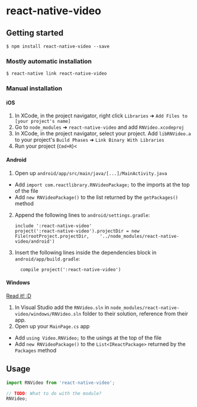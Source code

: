 
# react-native-video

## Getting started

`$ npm install react-native-video --save`

### Mostly automatic installation

`$ react-native link react-native-video`

### Manual installation


#### iOS

1. In XCode, in the project navigator, right click `Libraries` ➜ `Add Files to [your project's name]`
2. Go to `node_modules` ➜ `react-native-video` and add `RNVideo.xcodeproj`
3. In XCode, in the project navigator, select your project. Add `libRNVideo.a` to your project's `Build Phases` ➜ `Link Binary With Libraries`
4. Run your project (`Cmd+R`)<

#### Android

1. Open up `android/app/src/main/java/[...]/MainActivity.java`
  - Add `import com.reactlibrary.RNVideoPackage;` to the imports at the top of the file
  - Add `new RNVideoPackage()` to the list returned by the `getPackages()` method
2. Append the following lines to `android/settings.gradle`:
  	```
  	include ':react-native-video'
  	project(':react-native-video').projectDir = new File(rootProject.projectDir, 	'../node_modules/react-native-video/android')
  	```
3. Insert the following lines inside the dependencies block in `android/app/build.gradle`:
  	```
      compile project(':react-native-video')
  	```

#### Windows
[Read it! :D](https://github.com/ReactWindows/react-native)

1. In Visual Studio add the `RNVideo.sln` in `node_modules/react-native-video/windows/RNVideo.sln` folder to their solution, reference from their app.
2. Open up your `MainPage.cs` app
  - Add `using Video.RNVideo;` to the usings at the top of the file
  - Add `new RNVideoPackage()` to the `List<IReactPackage>` returned by the `Packages` method


## Usage
```javascript
import RNVideo from 'react-native-video';

// TODO: What to do with the module?
RNVideo;
```
  